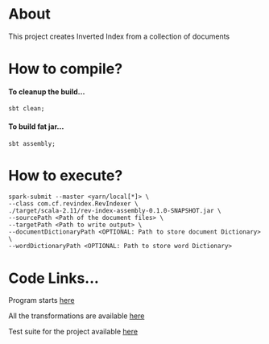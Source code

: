 # About

This project creates Inverted Index from a collection of documents
 
# How to compile?

#### To cleanup the build...

```
sbt clean;
```

#### To build fat jar...
```
sbt assembly;
```

# How to execute?

```
spark-submit --master <yarn/local[*]> \
--class com.cf.revindex.RevIndexer \
./target/scala-2.11/rev-index-assembly-0.1.0-SNAPSHOT.jar \
--sourcePath <Path of the document files> \
--targetPath <Path to write output> \
--documentDictionaryPath <OPTIONAL: Path to store document Dictionary> \
--wordDictionaryPath <OPTIONAL: Path to store word Dictionary>
```

# Code Links...

Program starts [here](src/main/scala/com/cf/revindex/RevIndexer.scala)

All the transformations are available [here](src/main/scala/com/cf/revindex/Transform.scala)
 
Test suite for the project available [here](src/test/scala/com/cf/revindex/RevIndexerTest.scala)
